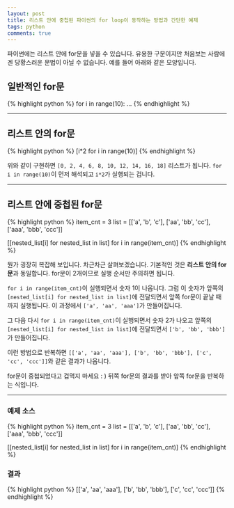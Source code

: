 ```yaml
---
layout: post
title: 리스트 안에 중첩된 파이썬의 for loop이 동작하는 방법과 간단한 예제
tags: python
comments: true
---
```


파이썬에는 리스트 안에 for문을 넣을 수 있습니다. 유용한 구문이지만 처음보는 사람에겐 당황스러운 문법이 아닐 수 없습니다. 예를 들어 아래와 같은 모양입니다.

## 일반적인 for문

{% highlight python %}
for i in range(10):
...
{% endhighlight %}

---

## 리스트 안의 for문

{% highlight python %}
[i*2 for i in range(10)]
{% endhighlight %}

위와 같이 구현하면 `[0, 2, 4, 6, 8, 10, 12, 14, 16, 18]` 리스트가 됩니다. `for i in range(10)`이 먼저 해석되고 `i*2`가 실행되는 겁니다.

---

## 리스트 안에 중첩된 for문

{% highlight python %}
item_cnt = 3
list = [['a', 'b', 'c'], ['aa', 'bb', 'cc'], ['aaa', 'bbb', 'ccc']]

[[nested_list[i] for nested_list in list] for i in range(item_cnt)]
{% endhighlight %}

뭔가 굉장히 복잡해 보입니다. 차근차근 살펴보겠습니다. 기본적인 것은 **리스트 안의 for문**과 동일합니다. for문이 2개이므로 실행 순서만 주의하면 됩니다.

`for i in range(item_cnt)`이 실행되면서 숫자 1이 나옵니다. 그럼 이 숫자가 앞쪽의 `[nested_list[i] for nested_list in list]`에 전달되면서 앞쪽 for문이 끝날 때까지 실행됩니다. 이 과정에서 `['a', 'aa', 'aaa']`가 만들어집니다.

그 다음 다시 `for i in range(item_cnt)`이 실행되면서 숫자 2가 나오고 앞쪽의 `[nested_list[i] for nested_list in list]`에 전달되면서 `['b', 'bb', 'bbb']`가 만들어집니다.

이런 방법으로 반복하면 `[['a', 'aa', 'aaa'], ['b', 'bb', 'bbb'], ['c', 'cc', 'ccc']]`와 같은 결과가 나옵니다.

for문이 중첩되었다고 겁먹지 마세요 : ) 뒤쪽 for문의 결과를 받아 앞쪽 for문을 반복하는 식입니다.

---

### 예제 소스

{% highlight python %}
item_cnt = 3
list = [['a', 'b', 'c'], ['aa', 'bb', 'cc'], ['aaa', 'bbb', 'ccc']]

[[nested_list[i] for nested_list in list] for i in range(item_cnt)]
{% endhighlight %}

### 결과

{% highlight python %}
[['a', 'aa', 'aaa'], ['b', 'bb', 'bbb'], ['c', 'cc', 'ccc']]
{% endhighlight %}
